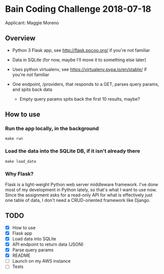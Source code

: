 # Bain Coding Challenge 2018-07-18
Applicant: Maggie Moreno

## Overview

* Python 3 Flask app, see http://flask.pocoo.org/ if you're not familiar

* Data in SQLite (for now, maybe I'll move it to something else later)

* Uses python virtualenv, see https://virtualenv.pypa.io/en/stable/ if you're not familiar

* One endpoint, /providers, that responds to a GET, parses query params, and spits back data

  - Empty query params spits back the first 10 results, maybe?

## How to use

### Run the app locally, in the background
```
make run
```

### Load the data into the SQLite DB, if it isn't already there
```
make load_data
```

### Why Flask?
Flask is a light-weight Python web server middleware framework. I've done most of my development in Python lately, so that's what I want to use now. Since the assignment asks for a read-only API for what is effectively just one table of data, I don't need a CRUD-oriented framework like Django.


## TODO

- [x] How to use
- [x] Flask app
- [x] Load data into SQLite
- [x] API endpoint to return data (JSON)
- [x] Parse query params
- [x] README
- [ ] Launch on my AWS instance
- [ ] Tests
